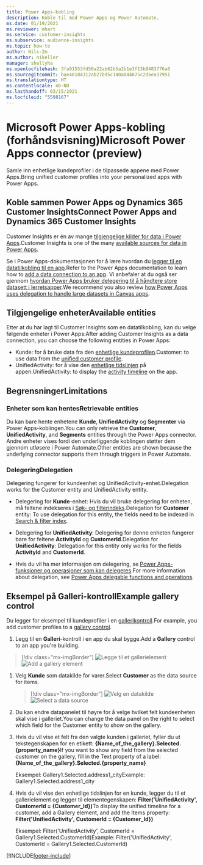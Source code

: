 ```yaml
---
title: Power Apps-kobling
description: Koble til med Power Apps og Power Automate.
ms.date: 01/19/2021
ms.reviewer: mhart
ms.service: customer-insights
ms.subservice: audience-insights
ms.topic: how-to
author: Nils-2m
ms.author: nikeller
manager: shellyha
ms.openlocfilehash: 3fa91553fd50a22ab62b5a2b1e3f13b9483776a8
ms.sourcegitcommit: bae40184312ab27b95c140a044875c2daea37951
ms.translationtype: HT
ms.contentlocale: nb-NO
ms.lasthandoff: 03/15/2021
ms.locfileid: "5598167"
---
```

# <a name="microsoft-power-apps-connector-preview"></a><span data-ttu-id="4f048-103">Microsoft Power Apps-kobling (forhåndsvisning)</span><span class="sxs-lookup"><span data-stu-id="4f048-103">Microsoft Power Apps connector (preview)</span></span>

<span data-ttu-id="4f048-104">Samle inn enhetlige kundeprofiler i de tilpassede appene med Power Apps.</span><span class="sxs-lookup"><span data-stu-id="4f048-104">Bring unified customer profiles into your personalized apps with Power Apps.</span></span>

## <a name="connect-power-apps-and-dynamics-365-customer-insights"></a><span data-ttu-id="4f048-105">Koble sammen Power Apps og Dynamics 365 Customer Insights</span><span class="sxs-lookup"><span data-stu-id="4f048-105">Connect Power Apps and Dynamics 365 Customer Insights</span></span>

<span data-ttu-id="4f048-106">Customer Insights er én av mange [tilgjengelige kilder for data i Power Apps](/powerapps/maker/canvas-apps/working-with-data-sources).</span><span class="sxs-lookup"><span data-stu-id="4f048-106">Customer Insights is one of the many [available sources for data in Power Apps](/powerapps/maker/canvas-apps/working-with-data-sources).</span></span>

<span data-ttu-id="4f048-107">Se i Power Apps-dokumentasjonen for å lære hvordan du [legger til en datatilkobling til en app](/powerapps/maker/canvas-apps/add-data-connection).</span><span class="sxs-lookup"><span data-stu-id="4f048-107">Refer to the Power Apps documentation to learn how to [add a data connection to an app](/powerapps/maker/canvas-apps/add-data-connection).</span></span> <span data-ttu-id="4f048-108">Vi anbefaler at du også ser gjennom [hvordan Power Apps bruker delegering til å håndtere store datasett i lerretsapper](/powerapps/maker/canvas-apps/delegation-overview).</span><span class="sxs-lookup"><span data-stu-id="4f048-108">We recommend you also review [how Power Apps uses delegation to handle large datasets in Canvas apps](/powerapps/maker/canvas-apps/delegation-overview).</span></span>

## <a name="available-entities"></a><span data-ttu-id="4f048-109">Tilgjengelige enheter</span><span class="sxs-lookup"><span data-stu-id="4f048-109">Available entities</span></span>

<span data-ttu-id="4f048-110">Etter at du har lagt til Customer Insights som en datatilkobling, kan du velge følgende enheter i Power Apps:</span><span class="sxs-lookup"><span data-stu-id="4f048-110">After adding Customer Insights as a data connection, you can choose the following entities in Power Apps:</span></span>

- <span data-ttu-id="4f048-111">Kunde: for å bruke data fra den [enhetlige kundeprofilen](customer-profiles.md).</span><span class="sxs-lookup"><span data-stu-id="4f048-111">Customer: to use data from the [unified customer profile](customer-profiles.md).</span></span>
- <span data-ttu-id="4f048-112">UnifiedActivity: for å vise den [enhetlige tidslinjen](activities.md) på appen.</span><span class="sxs-lookup"><span data-stu-id="4f048-112">UnifiedActivity: to display the [activity timeline](activities.md) on the app.</span></span>

## <a name="limitations"></a><span data-ttu-id="4f048-113">Begrensninger</span><span class="sxs-lookup"><span data-stu-id="4f048-113">Limitations</span></span>

### <a name="retrievable-entities"></a><span data-ttu-id="4f048-114">Enheter som kan hentes</span><span class="sxs-lookup"><span data-stu-id="4f048-114">Retrievable entities</span></span>

<span data-ttu-id="4f048-115">Du kan bare hente enhetene **Kunde**, **UnifiedActivity** og **Segmenter** via Power Apps-koblingen.</span><span class="sxs-lookup"><span data-stu-id="4f048-115">You can only retrieve the **Customer**, **UnifiedActivity**, and **Segments** entities through the Power Apps connector.</span></span> <span data-ttu-id="4f048-116">Andre enheter vises fordi den underliggende koblingen støtter dem gjennom utløsere i Power Automate.</span><span class="sxs-lookup"><span data-stu-id="4f048-116">Other entities are shown because the underlying connector supports them through triggers in Power Automate.</span></span>  

### <a name="delegation"></a><span data-ttu-id="4f048-117">Delegering</span><span class="sxs-lookup"><span data-stu-id="4f048-117">Delegation</span></span>

<span data-ttu-id="4f048-118">Delegering fungerer for kundeenhet og UnifiedActivity-enhet.</span><span class="sxs-lookup"><span data-stu-id="4f048-118">Delegation works for the Customer entity and UnifiedActivity entity.</span></span> 

- <span data-ttu-id="4f048-119">Delegering for **Kunde**-enhet: Hvis du vil bruke delegering for enheten, må feltene indekseres i [Søk- og filterindeks](search-filter-index.md).</span><span class="sxs-lookup"><span data-stu-id="4f048-119">Delegation for **Customer** entity: To use delegation for this entity, the fields need to be indexed in [Search & filter index](search-filter-index.md).</span></span>  

- <span data-ttu-id="4f048-120">Delegering for **UnifiedActivity**: Delegering for denne enheten fungerer bare for feltene **ActivityId** og **CustomerId**.</span><span class="sxs-lookup"><span data-stu-id="4f048-120">Delegation for **UnifiedActivity**: Delegation for this entity only works for the fields **ActivityId** and **CustomerId**.</span></span>  

- <span data-ttu-id="4f048-121">Hvis du vil ha mer informasjon om delegering, se [Power Apps-funksjoner og operasjoner som kan delegeres](/connectors/commondataservice/#power-apps-delegable-functions-and-operations-for-the-cds-for-apps).</span><span class="sxs-lookup"><span data-stu-id="4f048-121">For more information about delegation, see [Power Apps delegable functions and operations](/connectors/commondataservice/#power-apps-delegable-functions-and-operations-for-the-cds-for-apps).</span></span> 

## <a name="example-gallery-control"></a><span data-ttu-id="4f048-122">Eksempel på Galleri-kontroll</span><span class="sxs-lookup"><span data-stu-id="4f048-122">Example gallery control</span></span>

<span data-ttu-id="4f048-123">Du legger for eksempel til kundeprofiler i en [gallerikontroll](/powerapps/maker/canvas-apps/add-gallery).</span><span class="sxs-lookup"><span data-stu-id="4f048-123">For example, you add customer profiles to a [gallery control](/powerapps/maker/canvas-apps/add-gallery).</span></span>

1. <span data-ttu-id="4f048-124">Legg til en **Galleri**-kontroll i en app du skal bygge.</span><span class="sxs-lookup"><span data-stu-id="4f048-124">Add a **Gallery** control to an app you're building.</span></span>

> [!div class="mx-imgBorder"]
> <span data-ttu-id="4f048-125">![Legge til et gallerielement](media/connector-powerapps9.png "Legge til et gallerielement")</span><span class="sxs-lookup"><span data-stu-id="4f048-125">![Add a gallery element](media/connector-powerapps9.png "Add a gallery element")</span></span>

1. <span data-ttu-id="4f048-126">Velg **Kunde** som datakilde for varer.</span><span class="sxs-lookup"><span data-stu-id="4f048-126">Select **Customer** as the data source for items.</span></span>

    > [!div class="mx-imgBorder"]
    > <span data-ttu-id="4f048-127">![Velg en datakilde](media/choose-datasource-powerapps.png "Velg en datakilde")</span><span class="sxs-lookup"><span data-stu-id="4f048-127">![Select a data source](media/choose-datasource-powerapps.png "Select a data source")</span></span>

1. <span data-ttu-id="4f048-128">Du kan endre datapanelet til høyre for å velge hvilket felt kundeenheten skal vise i galleriet.</span><span class="sxs-lookup"><span data-stu-id="4f048-128">You can change the data panel on the right to select which field for the Customer entity to show on the gallery.</span></span>

1. <span data-ttu-id="4f048-129">Hvis du vil vise et felt fra den valgte kunden i galleriet, fyller du ut tekstegenskapen for en etikett:  **{Name_of_the_gallery}.Selected.{property_name}**</span><span class="sxs-lookup"><span data-stu-id="4f048-129">If you want to show any field from the selected customer on the gallery, fill in the Text property of a label:  **{Name_of_the_gallery}.Selected.{property_name}**</span></span>

    <span data-ttu-id="4f048-130">Eksempel: Gallery1.Selected.address1_city</span><span class="sxs-lookup"><span data-stu-id="4f048-130">Example: Gallery1.Selected.address1_city</span></span>

1. <span data-ttu-id="4f048-131">Hvis du vil vise den enhetlige tidslinjen for en kunde, legger du til et gallerielement og legger til elementegenskapen: **Filter('UnifiedActivity', CustomerId = {Customer_Id})**</span><span class="sxs-lookup"><span data-stu-id="4f048-131">To display the unified timeline for a customer, add a Gallery element, and add the Items property: **Filter('UnifiedActivity', CustomerId = {Customer_Id})**</span></span>

    <span data-ttu-id="4f048-132">Eksempel: Filter('UnifiedActivity', CustomerId = Gallery1.Selected.CustomerId)</span><span class="sxs-lookup"><span data-stu-id="4f048-132">Example: Filter('UnifiedActivity', CustomerId = Gallery1.Selected.CustomerId)</span></span>


[!INCLUDE[footer-include](../includes/footer-banner.md)]